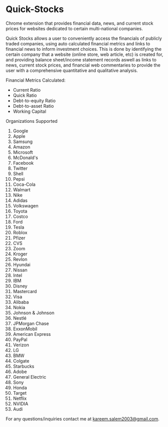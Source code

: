 # Quick-Stocks
Chrome extension that provides financial data, news, and current stock prices for websites dedicated to certain multi-national companies.

Quick Stocks allows a user to conveniently access the financials of publicly traded companies, using auto calculated financial metrics and links to financial news to inform investment choices. This is done by identifying the certain company that a website (online store, web article, etc) is created for, and providing balance sheet/income statement records aswell as links to news, current stock prices, and financial web commentaries to provide the user with a comprehensive quantitative and qualitative analysis. 

Financial Metrics Calculated:
- Current Ratio
- Quick Ratio
- Debt-to-equity Ratio
- Debt-to-asset Ratio
- Working Capital

Organizations Supported
1. Google
2. Apple
3. Samsung
4. Amazon
5. Microsoft
6. McDonald's
7. Facebook
8. Twitter
9. Shell
10. Pepsi
11. Coca-Cola
12. Walmart
13. Nike
14. Adidas
15. Volkswagen
16. Toyota
17. Costco
18. Ford
19. Tesla
20. Roblox
21. Pfizer
22. CVS
23. Zoom
24. Kroger
25. Revlon
26. Hyundai
27. Nissan
28. Intel
29. IBM
30. Disney
31. Mastercard
32. Visa
33. Alibaba
34. Nokia
35. Johnson & Johnson
36. Nestlé
37. JPMorgan Chase
38. ExxonMobil
39. American Express
40. PayPal
41. Verizon
42. LG
43. BMW
44. Colgate
45. Starbucks
46. Adobe
47. General Electric
48. Sony
49. Honda
50. Target
51. Netflix
52. NVIDIA
53. Audi 

For any questions/inquiries contact me at kareem.salem2003@gmail.com.
